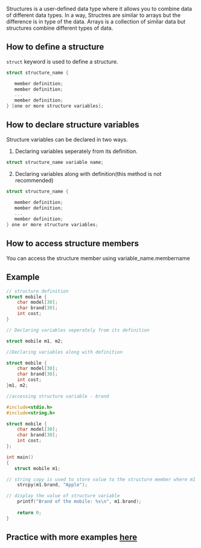 Structures is a user-defined data type where it allows you to combine data of different data types. In a way, Structres are similar to arrays but the difference is in type of the data. Arrays is a collection of similar data but structures combine different types of data.

## How to define a structure

`struct` keyword is used to define a structure. 

```c
struct structure_name {

   member definition;
   member definition;
   ...
   member definition;
} [one or more structure variables]; 
```

## How to declare structure variables

Structure variables can be declared in two ways.

1. Declaring variables seperately from its definition.

```c
struct structure_name variable name;
```

2. Declaring variables along with definition(this method is not recommended)


```c
struct structure_name {

   member definition;
   member definition;
   ...
   member definition;
} one or more structure variables; 
```

## How to access structure members

You can access the structure member using variable_name.membername


## Example

```c
// structure definition
struct mobile {
    char model[30];
    char brand[30];
    int cost; 
}

// Declaring variables seperately from its definition

struct mobile m1, m2;

//Declaring variables along with definition

struct mobile {
    char model[30];
    char brand[30];
    int cost; 
}m1, m2;

//accessing structure variable - brand
```

```c
#include<stdio.h>
#include<string.h>

struct mobile {
    char model[30];
    char brand[30];
    int cost; 
};

int main()
{
   struct mobile m1;

// string copy is used to store value to the structure member where m1 is variable name and brand is structure member name   
    strcpy(m1.brand, "Apple");

// display the value of structure variable 
    printf("Brand of the mobile: %s\n", m1.brand);
    
    return 0;
}
```

## Practice with more examples [here](https://onecompiler.com/c)